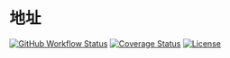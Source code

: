 # 地址

[![GitHub Workflow Status](https://img.shields.io/github/workflow/status/miaoxing/address/Build?style=flat-square)](https://github.com/miaoxing/address/actions)
[![Coverage Status](https://img.shields.io/coveralls/miaoxing/address.svg?style=flat-square)](https://coveralls.io/r/miaoxing/address)
[![License](http://img.shields.io/badge/license-MIT-brightgreen.svg?style=flat-square)](http://www.opensource.org/licenses/MIT)
